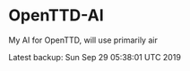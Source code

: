 # OpenTTD-AI
My AI for OpenTTD, will use primarily air

Latest backup: Sun Sep 29 05:38:01 UTC 2019
